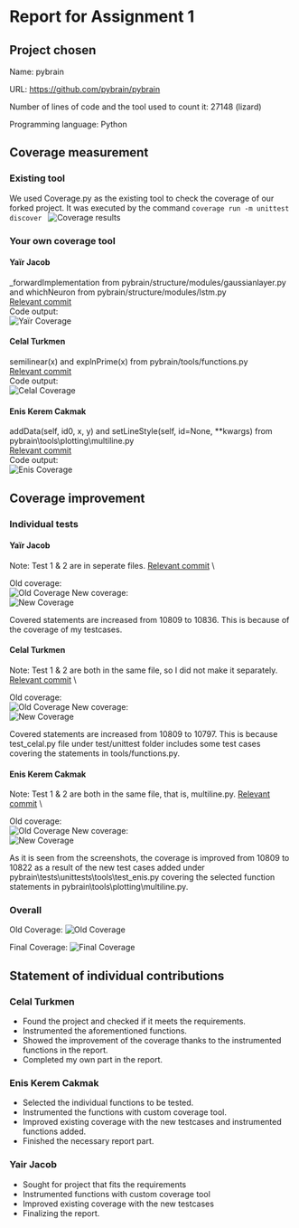 # Report for Assignment 1

## Project chosen

Name: pybrain

URL: https://github.com/pybrain/pybrain

Number of lines of code and the tool used to count it: 27148 (lizard)

Programming language: Python

## Coverage measurement

### Existing tool

We used Coverage.py as the existing tool to check the coverage of our forked project.
It was executed by the command `coverage run -m unittest discover `
![Coverage results](sources/old_coverage.png)

### Your own coverage tool

#### Yaïr Jacob
_forwardImplementation from  pybrain/structure/modules/gaussianlayer.py and whichNeuron from pybrain/structure/modules/lstm.py \
[Relevant commit](https://github.com/24x6fhy/SEP_pybrain/commit/a476662013e86b5b76812ad3ac5328d21afb08ed) \
Code output: \
![Yaïr Coverage](sources/yair_coverage.png)

#### Celal Turkmen
semilinear(x) and explnPrime(x) from pybrain/tools/functions.py \
[Relevant commit](https://github.com/24x6fhy/SEP_pybrain/commit/4f6d168feb45c2e99709aa0c82eaede21168f136) \
Code output: \
![Celal Coverage](sources/celal_coverage.png)

#### Enis Kerem Cakmak
addData(self, id0, x, y) and setLineStyle(self, id=None, **kwargs) from pybrain\tools\plotting\multiline.py \
[Relevant commit](https://github.com/24x6fhy/SEP_pybrain/commit/8638ffb2020cae48d70d25936c0262559df276e0) \
Code output: \
![Enis Coverage](sources/enis_coverage.PNG)
## Coverage improvement

### Individual tests

#### Yaïr Jacob
Note: Test 1 & 2 are in seperate files.
[Relevant commit](https://github.com/24x6fhy/SEP_pybrain/commit/8f8253cf23925abbe651b47307151b6d40d1d7b1) \

Old coverage: \
![Old Coverage](sources/old_coverage.png)
New coverage: \
![New Coverage](sources/yair_improvement.png)

Covered statements are increased from 10809 to 10836. This is because of the coverage of my testcases.


#### Celal Turkmen

Note: Test 1 & 2 are both in the same file, so I did not make it separately.
[Relevant commit](https://github.com/24x6fhy/SEP_pybrain/commit/7a086fb7b8edb133ca4311066f875acf8ada334f) \

Old coverage: \
![Old Coverage](sources/old_coverage.png)
New coverage: \
![New Coverage](sources/celal_improvement.png)

Covered statements are increased from 10809 to 10797. This is because test_celal.py file under test/unittest folder includes some test cases covering the statements in tools/functions.py.


#### Enis Kerem Cakmak

Note: Test 1 & 2 are both in the same file, that is, multiline.py.
[Relevant commit](https://github.com/24x6fhy/SEP_pybrain/commit/8638ffb2020cae48d70d25936c0262559df276e0) \

Old coverage: \
![Old Coverage](sources/old_coverage.png)
New coverage: \
![New Coverage](sources/enis_improvement.png)

As it is seen from the screenshots, the coverage is improved from 10809 to 10822 as a result of the new test cases added under pybrain\tests\unittests\tools\test_enis.py covering the selected function statements in pybrain\tools\plotting\multiline.py.

### Overall
Old Coverage:
![Old Coverage](sources/old_coverage.png)

Final Coverage:
![Final Coverage](sources/final_coverage.png)

## Statement of individual contributions

### Celal Turkmen
- Found the project and checked if it meets the requirements.
- Instrumented the aforementioned functions.
- Showed the improvement of the coverage thanks to the instrumented functions in the report.
- Completed my own part in the report.

### Enis Kerem Cakmak
- Selected the individual functions to be tested.
- Instrumented the functions with custom coverage tool.
- Improved existing coverage with the new testcases and instrumented functions added.
- Finished the necessary report part.

### Yair Jacob
- Sought for project that fits the requirements
- Instrumented functions with custom coverage tool
- Improved existing coverage with the new testcases
- Finalizing the report.
